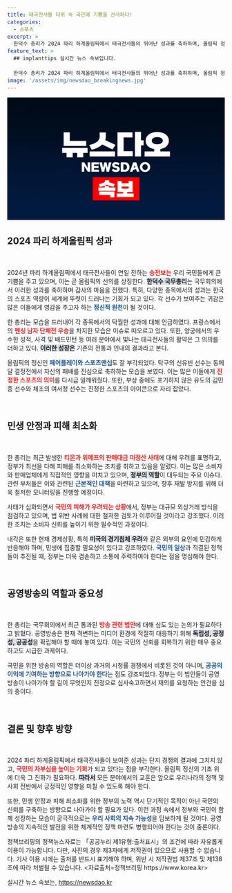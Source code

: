 ```yaml
---
title: 태극전사들 더위 속 국민에 기쁨을 선사하다!
categories:
  - 스포츠
excerpt: >
  한덕수 총리가 2024 파리 하계올림픽에서 태극전사들의 뛰어난 성과를 축하하며, 올림픽 정신을 보여준 선수들을 격려했다. 이와 함께, 정부의 소비자 보호 대책과 공영방송의 변화 필요성에 대해서도 강조했다.
feature_text: >
  ## implanttips 실시간 뉴스 속보입니다.

  한덕수 총리가 2024 파리 하계올림픽에서 태극전사들의 뛰어난 성과를 축하하며, 올림픽 정신을 보여준 선수들을 격려했다. 이와 함께, 정부의 소비자 보호 대책과 공영방송의 변화 필요성에 대해서도 강조했다.
image: '/assets/img/newsdao_breakingnews.jpg'
---
```


<p><img src="/assets/img/newsdao_breakingnews.jpg" alt="implanttips 속보" /></p>

<h2 data-ke-size="size26">2024 파리 하계올림픽 성과</h2>

<p data-ke-size="size16">&nbsp;</p>

<p>2024년 파리 하계올림픽에서 태극전사들이 연일 전하는 <b><span style="color: #ee2323;">승전보는</span></b> 우리 국민들에게 큰 기쁨을 주고 있으며, 이는 곧 올림픽의 신의를 상징한다. <b><span style="background-color: #21538527;">한덕수 국무총리</span></b>는 국무회의에서 이러한 성과를 축하하며 감사의 마음을 전했다. 특히, 다양한 종목에서의 성과는 한국의 스포츠 역량이 세계에 뚜렷이 드러나는 기회가 되고 있다. 각 선수가 보여주는 귀감은 많은 이들에게 영감을 주고자 하는 <b><span style="color: #1a5490;">정신적 원천</span></b>이 될 것이다.</p>

<p>한 총리는 모습을 드러내어 각 종목에서의 탁월한 성과에 대해 언급하였다. 프랑스에서의 <b><span style="color: #ee2323;">펜싱 남자 단체전 우승</span></b>을 차지한 모습은 이슈로 떠오르고 있다. 또한, 양궁에서의 우수한 성적, 사격 및 배드민턴 등 여러 분야에서 빛나는 태극전사들의 활약은 그 의의를 더하고 있다. <b><span style="background-color: #21538527;">이러한 성장은</span></b> 기존의 전통과 인내의 결과라고 본다. </p>

<p>올림픽의 정신인 <b><span style="color: #1a5490;">페어플레이와 스포츠맨십</span></b>도 잘 부각되었다. 탁구의 신유빈 선수는 동메달 결정전에서 자신의 패배를 진심으로 축하하는 모습을 보였다. 이는 많은 이들에게 <b><span style="color: #ee2323;">진정한 스포츠의 의미</span></b>를 다시금 일깨워줬다. 또한, 부상 중에도 포기하지 않은 유도의 김민종 선수와 체조의 여서정 선수는 진정한 스포츠의 아이콘으로 자리 잡았다.</p>

<p data-ke-size="size16">&nbsp;</p>

<h2 data-ke-size="size26">민생 안정과 피해 최소화</h2>

<p data-ke-size="size16">&nbsp;</p>

<p>한 총리는 최근 발생한 <b><span style="color: #ee2323;">티몬과 위메프의 판매대금 미정산 사태</span></b>에 대해 우려를 표명하고, 정부가 최선을 다해 피해를 최소화하는 조치를 취하고 있음을 알렸다. 이는 많은 소비자와 판매업체에게 직접적인 영향을 미치고 있으며, <b><span style="background-color: #21538527;">정부의 역할</span></b>이 대두되는 주요 이슈다. 관련 부처들은 이와 관련된 <b><span style="color: #1a5490;">근본적인 대책</span></b>을 마련하고 있으며, 향후 재발 방지를 위해 더욱 철저한 모니터링을 진행할 예정이다.</p>

<p>사태가 심화되면서 <b><span style="color: #ee2323;">국민의 피해가 우려되는 상황</span></b>에서, 정부는 대규모 외상거래 방식을 점검하고 있으며, 법 위반 사례에 대한 철저한 검토가 이루어질 것이라고 강조했다. 이러한 조치는 소비자 신뢰를 높이기 위한 필수적인 과정이다. </p>

<p>내각은 또한 현재 경제상황, 특히 <b><span style="background-color: #21538527;">미국의 경기침체 우려</span></b>와 같은 외부의 요인에 민감하게 반응해야 하며, 민생에 집중할 필요성이 있다고 강조하였다. <b><span style="color: #1a5490;">국민의 일상</span></b>과 직결된 정책들이 추진될 때, 정부는 더욱 겸손하고 소통에 주력하여야 한다는 점을 명심해야 한다.</p>

<p data-ke-size="size16">&nbsp;</p>

<h2 data-ke-size="size26">공영방송의 역할과 중요성</h2>

<p data-ke-size="size16">&nbsp;</p>

<p>한 총리는 국무회의에서 최근 통과된 <b><span style="color: #ee2323;">방송 관련 법안</span></b>에 대해 심도 있는 논의가 필요하다고 밝혔다. 공영방송은 현재 격변하는 미디어 환경에 적절히 대응하기 위해 <b><span style="background-color: #21538527;">독립성, 공정성, 공공성</span></b>을 확립해야 할 때에 놓여 있다. 이는 국민의 신뢰를 회복하기 위한 매우 중요하고도 시급한 과제이다. </p>

<p>국민을 위한 방송의 역할은 더이상 과거의 시청률 경쟁에서 비롯된 것이 아니며, <b><span style="color: #1a5490;">공공의 이익에 기여하는 방향으로 나아가야 한다</span></b>는 점도 강조되었다. 정부는 이 법안들이 공영방송이 나아가야 할 길이 무엇인지 진정으로 심사숙고하면서 재의를 요청하는 안건을 심의 중이다. </p>

<p data-ke-size="size16">&nbsp;</p>

<h2 data-ke-size="size26">결론 및 향후 방향</h2>

<p data-ke-size="size16">&nbsp;</p>

<p>2024 파리 하계올림픽에서 태극전사들이 보여준 성과는 단지 경쟁의 결과에 그치지 않고, <b><span style="color: #ee2323;">국민의 자부심을 높이는 기회</span></b>가 되고 있다는 점을 부각한다. 올림픽 정신의 기초 위에 더욱 그 진화가 필요하다. <b><span style="background-color: #21538527;">따라서</span></b> 모든 분야에서의 교훈은 앞으로 우리나라의 정책 및 사회 전반에서 긍정적인 영향을 미칠 수 있도록 해야 한다.</p>

<p>또한, 민생 안정과 피해 최소화를 위한 정부의 노력 역시 단기적인 목적이 아닌 국민의 신뢰를 구축하는 방향으로 나아가야 할 필요가 있다. 이런 과정 속에서 정부와 국민이 함께 성장하는 모습이 궁극적으로는 <b><span style="color: #1a5490;">우리 사회의 지속 가능성</span></b>을 담보하게 될 것이다. 공영방송의 지속적인 발전을 위한 체계적인 정책 마련도 병행되어야 한다는 것이 중론이다. </p>

<p>정책브리핑의 정책뉴스자료는 「공공누리 제1유형:출처표시」의 조건에 따라 자유롭게 이용이 가능합니다. 다만, 사진의 경우 제3자에게 저작권이 있으므로 사용할 수 없습니다. 기사 이용 시에는 출처를 반드시 표기해야 하며, 위반 시 저작권법 제37조 및 제138조에 따라 처벌될 수 있습니다. &lt;자료출처=정책브리핑 https://www.korea.kr></p>
실시간 뉴스 속보는, <a href="https://newsdao.kr" rel="dofollow">https://newsdao.kr</a>



